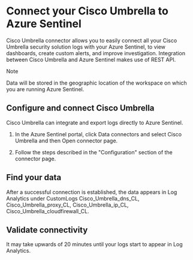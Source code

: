 # Connect your Cisco Umbrella to Azure Sentinel 



Cisco Umbrella connector allows you to easily connect all your Cisco Umbrella security solution logs with your Azure Sentinel, to view dashboards, create custom alerts, and improve investigation. Integration between Cisco Umbrella and Azure Sentinel makes use of REST API.


> [!NOTE]
> Data will be stored in the geographic location of the workspace on which you are running Azure Sentinel.

## Configure and connect Cisco Umbrella 

Cisco Umbrella can integrate and export logs directly to Azure Sentinel.
1. In the Azure Sentinel portal, click Data connectors and select Cisco Umbrella and then Open connector page.

2. Follow the steps described in the "Configuration" section of the connector page.


## Find your data

After a successful connection is established, the data appears in Log Analytics under CustomLogs Cisco_Umbrella_dns_CL, Cisco_Umbrella_proxy_CL, Cisco_Umbrella_ip_CL, Cisco_Umbrella_cloudfirewall_CL.

## Validate connectivity
It may take upwards of 20 minutes until your logs start to appear in Log Analytics. 
